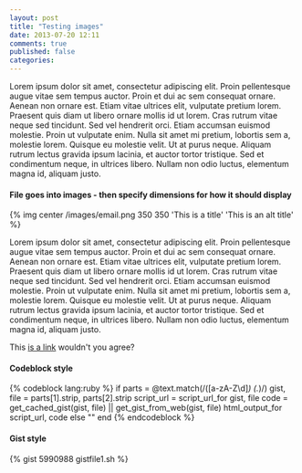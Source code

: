 ```yaml
---
layout: post
title: "Testing images"
date: 2013-07-20 12:11
comments: true
published: false
categories:
---
```


Lorem ipsum dolor sit amet, consectetur adipiscing elit. Proin pellentesque augue vitae sem tempus auctor. Proin et dui ac sem consequat ornare. Aenean non ornare est. Etiam vitae ultrices elit, vulputate pretium lorem. Praesent quis diam ut libero ornare mollis id ut lorem. Cras rutrum vitae neque sed tincidunt. Sed vel hendrerit orci. Etiam accumsan euismod molestie. Proin ut vulputate enim. Nulla sit amet mi pretium, lobortis sem a, molestie lorem. Quisque eu molestie velit. Ut at purus neque. Aliquam rutrum lectus gravida ipsum lacinia, et auctor tortor tristique. Sed et condimentum neque, in ultrices libero. Nullam non odio luctus, elementum magna id, aliquam justo.

#### File goes into images - then specify dimensions for how it should display
{% img center /images/email.png 350 350 'This is a title' 'This is an alt title' %}

Lorem ipsum dolor sit amet, consectetur adipiscing elit. Proin pellentesque augue vitae sem tempus auctor. Proin et dui ac sem consequat ornare. Aenean non ornare est. Etiam vitae ultrices elit, vulputate pretium lorem. Praesent quis diam ut libero ornare mollis id ut lorem. Cras rutrum vitae neque sed tincidunt. Sed vel hendrerit orci. Etiam accumsan euismod molestie. Proin ut vulputate enim. Nulla sit amet mi pretium, lobortis sem a, molestie lorem. Quisque eu molestie velit. Ut at purus neque. Aliquam rutrum lectus gravida ipsum lacinia, et auctor tortor tristique. Sed et condimentum neque, in ultrices libero. Nullam non odio luctus, elementum magna id, aliquam justo.

This [is a link](http://google.com) wouldn't you agree?

#### Codeblock style
{% codeblock lang:ruby %}
if parts = @text.match(/([a-zA-Z\d]*) (.*)/)
  gist, file = parts[1].strip, parts[2].strip
  script_url = script_url_for gist, file
  code       = get_cached_gist(gist, file) || get_gist_from_web(gist, file)
  html_output_for script_url, code
else
  ""
end
{% endcodeblock %}

#### Gist style
{% gist 5990988 gistfile1.sh %}
